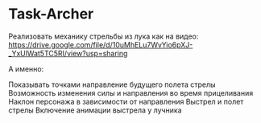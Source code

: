 # Task-Archer
Реализовать механику стрельбы из лука как на видео:
https://drive.google.com/file/d/10uMhELu7WvYio6pXJ-_YxUlWat5TC5RI/view?usp=sharing


А именно: 


Показывать точками направление будущего полета стрелы
Возможность изменения силы и направления во время прицеливания
Наклон персонажа в зависимости от направления
Выстрел и полет стрелы
Включение анимации выстрела у лучника

